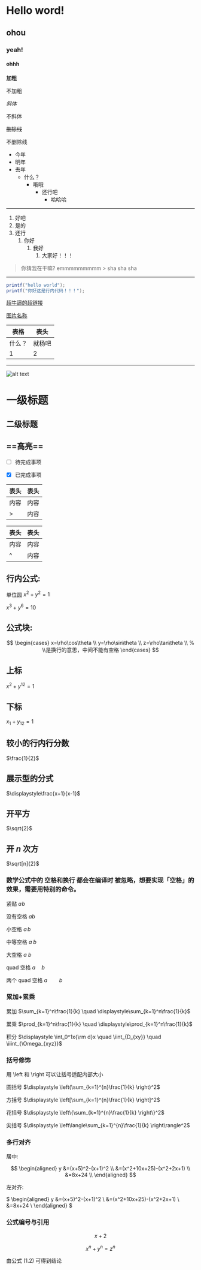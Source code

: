 # Hello word!

## ohou

<!-- 视图快捷键： CTRL+k ，v-->
### yeah!

#### ohhh

**加粗**

不加粗

*斜体*

不斜体

~~删除线~~

不删除线

* 今年
* 明年
* 去年
  * 什么？
    * 哦哦
      * 还行吧
        * 哈哈哈

---
1. 好吧
2. 是的
3. 还行
   1. 你好
      1. 我好
         1. 大家好！！！
   
> 你猜我在干嘛?
> emmmmmmmmm
    > sha sha sha 

---


```java
printf("hello world");
printf("你好这是行内代码！！！");
```


[超牛逼的超链接](https://zhuanlan.zhihu.com/p/366596107)

[图片名称](图片地址)

<!-- 什么？？？这是注释！别人看不见哦~~~ -->

|表格|表头|
|---|---|
|什么？|就杨吧|
|1|2|

----

![alt text](Clip_2024-05-04_20-25-33.png)

一级标题
===

二级标题
---

## ==高亮==


- [ ] 待完成事项

- [x] 已完成事项


<!-- 似乎暂时还用不了 -->
|表头|表头|
|----|----|
|内容|内容|
|>|内容|

| 表头 | 表头 |
| ---- | ---- |
| 内容 | 内容 |
| ^    | 内容 |


## 行内公式: 

单位圆 $x^2+y^2=1$

$x^3+y^6=10$

## 公式块:

$$
\begin{cases}
x=\rho\cos\theta \\
y=\rho\sin\theta \\
z=\rho\tan\theta \\
% \\是换行的意思，中间不能有空格
\end{cases}
$$

## 上标 

$x^2 + y^{12} = 1$

## 下标 

$x_1 + y_{12} = 1$

## 较小的行内行分数 

$\frac{1}{2}$

## 展示型的分式 

$\displaystyle\frac{x+1}{x-1}$


## 开平方 

$\sqrt{2}$

## 开 $n$ 次方 

$\sqrt[n]{2}$

### 数学公式中的 空格和换行 都会在编译时 被忽略，想要实现「空格」的效果，需要用特别的命令。

紧贴 $a\!b$

没有空格 $ab$

小空格 $a\,b$

中等空格 $a\;b$

大空格 $a\ b$

quad 空格 $a\quad b$

两个 quad 空格 $a\qquad b$

### 累加+累乘

累加 $\sum_{k=1}^n\frac{1}{k}  \quad  \displaystyle\sum_{k=1}^n\frac{1}{k}$

累乘 $\prod_{k=1}^n\frac{1}{k}  \quad  \displaystyle\prod_{k=1}^n\frac{1}{k}$

积分 $\displaystyle \int_0^1x{\rm d}x  \quad  \iint_{D_{xy}}  \quad  \iiint_{\Omega_{xyz}}$


### 括号修饰

用 \left 和 \right 可以让括号适配内部大小

圆括号 $\displaystyle \left(\sum_{k=1}^{n}\frac{1}{k} \right)^2$

方括号 $\displaystyle \left[\sum_{k=1}^{n}\frac{1}{k} \right]^2$

花括号 $\displaystyle \left\{\sum_{k=1}^{n}\frac{1}{k} \right\}^2$

尖括号 $\displaystyle \left\langle\sum_{k=1}^{n}\frac{1}{k} \right\rangle^2$


### 多行对齐

居中:

$$
\begin{aligned}
y &=(x+5)^2-(x+1)^2 \\
&=(x^2+10x+25)-(x^2+2x+1) \\
&=8x+24 \\
\end{aligned}
$$

左对齐:

$
\begin{aligned}
y &=(x+5)^2-(x+1)^2 \\
&=(x^2+10x+25)-(x^2+2x+1) \\
&=8x+24 \\
\end{aligned}
$

### 公式编号与引用

$$
x+2 \tag{1.2}
$$

$$
\begin{equation}
x^n+y^n=z^n
\end{equation}
$$

由公式 $(1.2)$ 可得到结论


